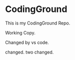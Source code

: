 # CodingGround

This is my CodingGround Repo.

Working Copy.

Changed by vs code.

changed.
two changed.